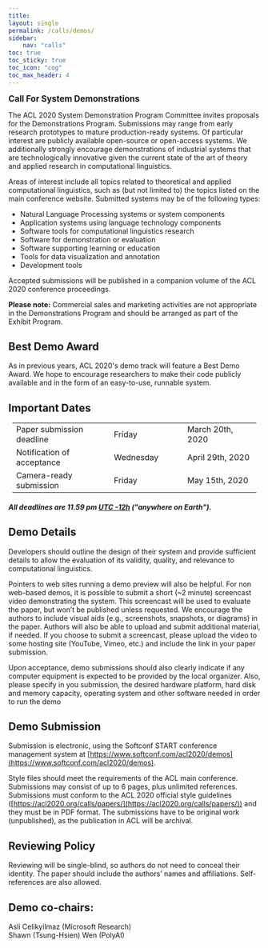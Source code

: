 ```yaml
---
title: 
layout: single
permalink: /calls/demos/
sidebar: 
    nav: "calls"
toc: true
toc_sticky: true
toc_icon: "cog"
toc_max_header: 4
---
```


<span style="font-weight: bolder;font-size: larger;">Call For System Demonstrations</span>

The ACL 2020 System Demonstration Program Committee invites proposals for the Demonstrations Program. Submissions may range from early research prototypes to mature production-ready systems. Of particular interest are publicly available open-source or open-access systems. We additionally strongly encourage demonstrations of industrial systems that are technologically innovative given the current state of the art of theory and applied research in computational linguistics.

Areas of interest include all topics related to theoretical and applied computational linguistics, such as (but not limited to) the topics listed on the main conference website. Submitted systems may be of the following types:

- Natural Language Processing systems or system components
- Application systems using language technology components
- Software tools for computational linguistics research
- Software for demonstration or evaluation
- Software supporting learning or education
- Tools for data visualization and annotation
- Development tools

Accepted submissions will be published in a companion volume of the ACL 2020 conference proceedings.

<b>Please note:</b> Commercial sales and marketing activities are not appropriate in the Demonstrations Program and should be arranged as part of the Exhibit Program.


## Best Demo Award

As in previous years, ACL 2020's demo track will feature a Best Demo Award. We hope to encourage researchers to make their code publicly available and in the form of an easy-to-use, runnable system.

## Important Dates

<center>
<table style="width: 97%">
    <tbody>
        <tr>
            <td style="width: 40%;">Paper submission deadline</td>
            <td style="width: 30%;">Friday</td>
            <td>March 20th, 2020</td>
        </tr>
        <tr>
            <td>Notification of acceptance</td>
            <td>Wednesday</td>
            <td>April 29th, 2020</td>
        </tr>
        <tr>
          <td>Camera-ready submission</td>
          <td>Friday</td>
          <td>May 15th, 2020</td>
        </tr>        
</tbody>
</table>
</center>
<h5>All deadlines are 11.59 pm <a target="_blank" href="https://www.timeanddate.com/time/zone/timezone/utc-12">UTC -12h</a> ("anywhere on Earth").</h5>

## Demo Details

Developers should outline the design of their system and provide sufficient details to allow the evaluation of its validity, quality, and relevance to computational linguistics.

Pointers to web sites running a demo preview will also be helpful. For non web-based demos, it is possible to submit a short (~2 minute) screencast video demonstrating the system. This screencast will be used to evaluate the paper, but won’t be published unless requested. We encourage the authors to include visual aids (e.g., screenshots, snapshots, or diagrams) in the paper. Authors will also be able to upload and submit additional material, if needed.  If you choose to submit a screencast, please upload the video to some hosting site (YouTube, Vimeo, etc.) and include the link in your paper submission.

Upon acceptance, demo submissions should also clearly indicate if any computer equipment is expected to be provided by the local organizer. Also, please specify in you submission, the desired hardware platform, hard disk and memory capacity, operating system and other software needed in order to run the demo

## Demo Submission

Submission is electronic, using the Softconf START conference management system at [https://www.softconf.com/acl2020/demos](https://www.softconf.com/acl2020/demos).

Style files should meet the requirements of the ACL main conference. Submissions may consist of up to 6 pages, plus unlimited references. Submissions must conform to the ACL 2020 official style guidelines ([https://acl2020.org/calls/papers/](https://acl2020.org/calls/papers/)) and they must be in PDF format. The submissions have to be original work (unpublished), as the publication in ACL will be archival.


## Reviewing Policy

Reviewing will be single-blind, so authors do not need to conceal their identity. The paper should include the authors’ names and affiliations. Self-references are also allowed.


## Demo co-chairs:

Asli Celikyilmaz (Microsoft Research) <br/>
Shawn (Tsung-Hsien) Wen (PolyAI)
